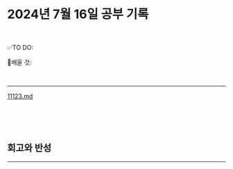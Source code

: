 # 2024년 7월 16일 공부 기록 

<br>

✅TO DO: 



💭배울 것:


<br>

---

[11123.md](..%2F..%2F..%2FAlgorithm%2FSolvedProblem%2F%EB%9E%9C%EB%8D%A4%EB%A7%88%EB%9D%BC%ED%86%A4%2F%EC%BD%94%EC%8A%A4006%2F11123%2F11123.md)



<br><br><br>





## 회고와 반성

---

